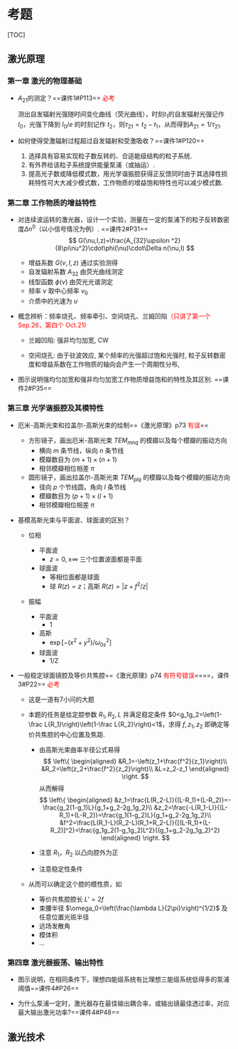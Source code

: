 # 考题

[TOC]

## 激光原理

### 第一章   激光的物理基础

- $A_{21}$的测定？==课件1#P113== <font color="red">必考</font>

  测出自发辐射光强随时间变化曲线（荧光曲线），时刻$t_1$的自发辐射光强记作 $I_0$，光强下降到 $I_0/e$ 的时刻记作 $t_2$，则$\tau_{21}=t_2-t_1$，从而得到$A_{21}=1/\tau_{21}$.

  

- 如何使得受激辐射过程超过自发辐射和受激吸收？==课件1#P120==
  1. 选择具有容易实现粒子数反转的、合适能级结构的粒子系统.
  2. 有外界给该粒子系统提供能量泵浦（或抽运）.
  3. 提高光子数或降低模式数，用光学谐振腔获得正反馈同时由于其选择性损耗特性可大大减少模式数，工作物质的增益饱和特性也可以减少模式数.



### 第二章 工作物质的增益特性 

- 对连续波运转的激光器，设计一个实验，测量在一定的泵浦下的粒子反转数密度$\Delta n^0$（以小信号情况为例）. ==课件2#P31==
  $$
  G(\nu,I,z)=\frac{A_{32}\upsilon ^2}{8\pi\nu^2}\cdot\phi(\nu)\cdot\Delta n(\nu,I)
  $$

  - 增益系数 $G(\nu,I,z)$ 通过实验测得
  - 自发辐射系数 $A_{32}$ 由荧光曲线测定
  - 线型函数 $\phi(\nu)$ 由荧光光谱测定
  - 频率 $\nu$ 取中心频率 $\nu_0$
  - 介质中的光速为 $\upsilon$




- 概念辨析：频率烧孔、频率牵引、空间烧孔、兰姆凹陷<font color="red">（只讲了第一个 Sep.26，第四个 Oct.21)</font>

  - 兰姆凹陷: 强非均匀加宽, CW
  
  - 空间烧孔: 由于驻波效应, 某个频率的光强超过饱和光强时, 粒子反转数密度和增益系数在工作物质的轴向会产生一个周期性分布, 

- 图示说明强均匀加宽和强非均匀加宽工作物质增益饱和的特性及其区别. ==课件2#P35==



### 第三章 光学谐振腔及其模特性
- 厄米-高斯光束和拉盖尔-高斯光束的绘制==《激光原理》p73 <font color="red">有误</font>==
  - 方形镜子，画出厄米-高斯光束 $TEM_{mnq}$ 的模瓣以及每个模瓣的振动方向
    - 横向 $m$ 条节线，纵向 $n$ 条节线
    - 模瓣数目为 $(m+1)\times(n+1)$
    - 相邻模瓣相位相差 $\pi$
  - 圆形镜子，画出拉盖尔-高斯光束 $TEM_{plq}$ 的模瓣以及每个模瓣的振动方向
    - 径向 $p$ 个节线圆，角向 $l$ 条节线
    - 模瓣数目为 $(p+1)\times(l+1)$
    - 相邻模瓣相位相差 $\pi$
  



- 基模高斯光束与平面波、球面波的区别？

  - 位相
    - 平面波 
      - $z=0,\pm\infty$ 三个位置波面都是平面
    - 球面波 
      - 等相位面都是球面
      - 球 $R(z)=z$；高斯 $R(z)=\left|z+f^2/z\right|$

  - 振幅
    - 平面波
      - 1
    - 高斯
      - $\exp\left[-(x^2+y^2)/{\omega_{0s}^2}\right]$
    - 球面波
      - 1/Z



- 一般稳定球面镜腔及等价共焦腔==《激光原理》p74 <font color="red">有符号错误</font>====，课件3#P22== <font color="red">必考</font>

  - 这是一道有7小问的大题

  - 本题的任务是给定腔参数 $R_1, R_2, L$ 并满足稳定条件 $0<g_1g_2=\left(1-\frac L{R_1}\right)\left(1-\frac L{R_2}\right)<1$，求得 $f,z_1,z_2$ 即确定等价共焦腔的中心位置及焦距. 

    - 由高斯光束曲率半径公式易得
      $$
      \left\{
      \begin{aligned} 
      &R_1=-\left(z_1+\frac{f^2}{z_1}\right)\\
      &R_2=\left(z_2+\frac{f^2}{z_2}\right)\\
      &L=z_2-z_1
      \end{aligned}
      \right.
      $$
      从而解得
      $$
      \left\{
      \begin{aligned} 
      &z_1=\frac{L(R_2-L)}{(L-R_1)+(L-R_2)}=-\frac{g_2(1-g_1)L}{g_1+g_2-2g_1g_2}\\
      &z_2=\frac{-L(R_1-L)}{(L-R_1)+(L-R_2)}=\frac{g_1(1-g_2)L}{g_1+g_2-2g_1g_2}\\
      &f^2=\frac{L(R_1-L)(R_2-L)(R_1+R_2-L)}{[(L-R_1)+(L-R_2)]^2}=\frac{g_1g_2(1-g_1g_2)L^2}{(g_1+g_2-2g_1g_2)^2}
      \end{aligned}
      \right.
      $$
      
    - 注意 $R_1$，$R_2$ 以凸向腔外为正
      
    - 注意稳定性条件
    
  - 从而可以确定这个腔的模性质，如
    
    - 等价共焦腔腔长 $L'=2f$
    - 束腰半径 $\omega_0=\left(\frac{\lambda L}{2\pi}\right)^{1/2}$ 及任意位置光斑半径
    - 远场发散角
    - 模体积
    - ...

 

### 第四章 激光器振荡、输出特性

- 图示说明，在相同条件下，理想四能级系统有比理想三能级系统低得多的泵浦阈值==课件4#P26==

- 为什么泵浦一定时，激光器存在最佳输出耦合率，或输出镜最佳透过率，对应最大输出激光功率?==课件4#P48==

## 激光技术